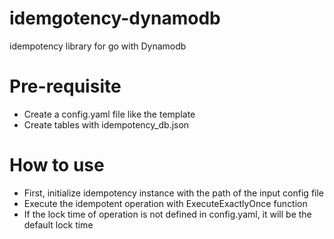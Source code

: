 # idemgotency-dynamodb
idempotency library for go with Dynamodb

# Pre-requisite
- Create a config.yaml file like the template
- Create tables with idempotency_db.json

# How to use
- First, initialize idempotency instance with the path of the input config file
- Execute the idempotent operation with ExecuteExactlyOnce function
- If the lock time of operation is not defined in config.yaml, it will be the default lock time